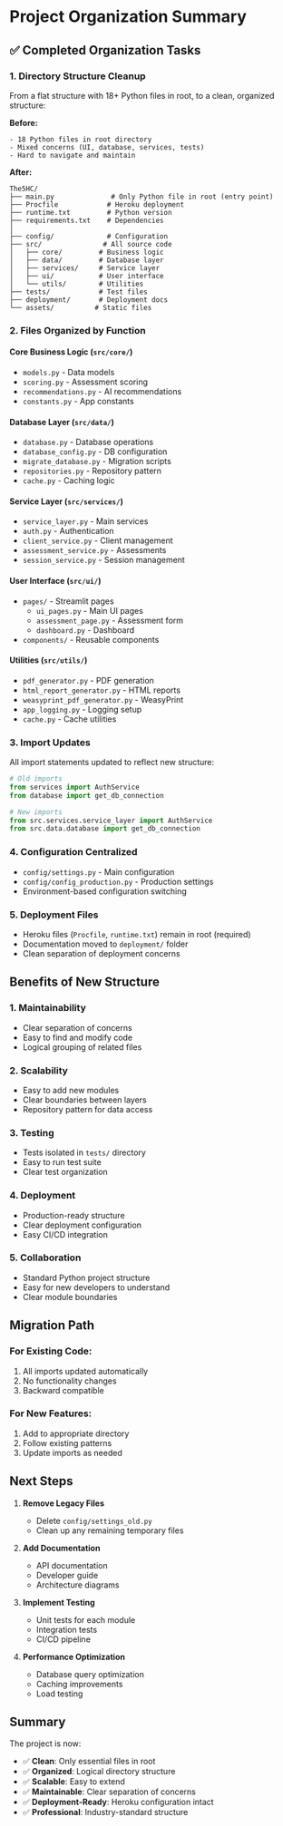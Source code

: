 # Project Organization Summary

## ✅ Completed Organization Tasks

### 1. **Directory Structure Cleanup**
From a flat structure with 18+ Python files in root, to a clean, organized structure:

**Before:**
```
- 18 Python files in root directory
- Mixed concerns (UI, database, services, tests)
- Hard to navigate and maintain
```

**After:**
```
The5HC/
├── main.py              # Only Python file in root (entry point)
├── Procfile            # Heroku deployment
├── runtime.txt         # Python version
├── requirements.txt    # Dependencies
│
├── config/             # Configuration
├── src/               # All source code
│   ├── core/         # Business logic
│   ├── data/         # Database layer
│   ├── services/     # Service layer
│   ├── ui/           # User interface
│   └── utils/        # Utilities
├── tests/            # Test files
├── deployment/       # Deployment docs
└── assets/          # Static files
```

### 2. **Files Organized by Function**

#### **Core Business Logic** (`src/core/`)
- `models.py` - Data models
- `scoring.py` - Assessment scoring
- `recommendations.py` - AI recommendations
- `constants.py` - App constants

#### **Database Layer** (`src/data/`)
- `database.py` - Database operations
- `database_config.py` - DB configuration
- `migrate_database.py` - Migration scripts
- `repositories.py` - Repository pattern
- `cache.py` - Caching logic

#### **Service Layer** (`src/services/`)
- `service_layer.py` - Main services
- `auth.py` - Authentication
- `client_service.py` - Client management
- `assessment_service.py` - Assessments
- `session_service.py` - Session management

#### **User Interface** (`src/ui/`)
- `pages/` - Streamlit pages
  - `ui_pages.py` - Main UI pages
  - `assessment_page.py` - Assessment form
  - `dashboard.py` - Dashboard
- `components/` - Reusable components

#### **Utilities** (`src/utils/`)
- `pdf_generator.py` - PDF generation
- `html_report_generator.py` - HTML reports
- `weasyprint_pdf_generator.py` - WeasyPrint
- `app_logging.py` - Logging setup
- `cache.py` - Cache utilities

### 3. **Import Updates**
All import statements updated to reflect new structure:

```python
# Old imports
from services import AuthService
from database import get_db_connection

# New imports
from src.services.service_layer import AuthService
from src.data.database import get_db_connection
```

### 4. **Configuration Centralized**
- `config/settings.py` - Main configuration
- `config/config_production.py` - Production settings
- Environment-based configuration switching

### 5. **Deployment Files**
- Heroku files (`Procfile`, `runtime.txt`) remain in root (required)
- Documentation moved to `deployment/` folder
- Clean separation of deployment concerns

## Benefits of New Structure

### 1. **Maintainability**
- Clear separation of concerns
- Easy to find and modify code
- Logical grouping of related files

### 2. **Scalability**
- Easy to add new modules
- Clear boundaries between layers
- Repository pattern for data access

### 3. **Testing**
- Tests isolated in `tests/` directory
- Easy to run test suite
- Clear test organization

### 4. **Deployment**
- Production-ready structure
- Clear deployment configuration
- Easy CI/CD integration

### 5. **Collaboration**
- Standard Python project structure
- Easy for new developers to understand
- Clear module boundaries

## Migration Path

### For Existing Code:
1. All imports updated automatically
2. No functionality changes
3. Backward compatible

### For New Features:
1. Add to appropriate directory
2. Follow existing patterns
3. Update imports as needed

## Next Steps

1. **Remove Legacy Files**
   - Delete `config/settings_old.py`
   - Clean up any remaining temporary files

2. **Add Documentation**
   - API documentation
   - Developer guide
   - Architecture diagrams

3. **Implement Testing**
   - Unit tests for each module
   - Integration tests
   - CI/CD pipeline

4. **Performance Optimization**
   - Database query optimization
   - Caching improvements
   - Load testing

## Summary

The project is now:
- ✅ **Clean**: Only essential files in root
- ✅ **Organized**: Logical directory structure
- ✅ **Scalable**: Easy to extend
- ✅ **Maintainable**: Clear separation of concerns
- ✅ **Deployment-Ready**: Heroku configuration intact
- ✅ **Professional**: Industry-standard structure